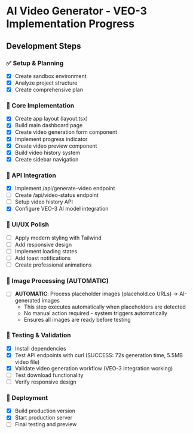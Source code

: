# AI Video Generator - VEO-3 Implementation Progress

## Development Steps

### ✅ Setup & Planning
- [x] Create sandbox environment
- [x] Analyze project structure
- [x] Create comprehensive plan

### 🔧 Core Implementation
- [x] Create app layout (layout.tsx)
- [x] Build main dashboard page
- [x] Create video generation form component
- [x] Implement progress indicator
- [x] Create video preview component
- [x] Build video history system
- [x] Create sidebar navigation

### 🚀 API Integration  
- [x] Implement /api/generate-video endpoint
- [ ] Create /api/video-status endpoint
- [ ] Setup video history API
- [x] Configure VEO-3 AI model integration

### 🎨 UI/UX Polish
- [ ] Apply modern styling with Tailwind
- [ ] Add responsive design
- [ ] Implement loading states
- [ ] Add toast notifications
- [ ] Create professional animations

### 🔄 Image Processing (AUTOMATIC)
- [ ] **AUTOMATIC**: Process placeholder images (placehold.co URLs) → AI-generated images
  - This step executes automatically when placeholders are detected
  - No manual action required - system triggers automatically
  - Ensures all images are ready before testing

### 🧪 Testing & Validation
- [x] Install dependencies
- [x] Test API endpoints with curl (SUCCESS: 72s generation time, 5.5MB video file)
- [x] Validate video generation workflow (VEO-3 integration working)
- [ ] Test download functionality
- [ ] Verify responsive design

### 🚀 Deployment
- [x] Build production version
- [x] Start production server
- [ ] Final testing and preview